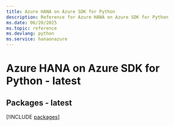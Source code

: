 ```yaml
---
title: Azure HANA on Azure SDK for Python
description: Reference for Azure HANA on Azure SDK for Python
ms.date: 06/20/2025
ms.topic: reference
ms.devlang: python
ms.service: hanaonazure
---
```

# Azure HANA on Azure SDK for Python - latest
## Packages - latest
[!INCLUDE [packages](hana-on-azure-index.md)]